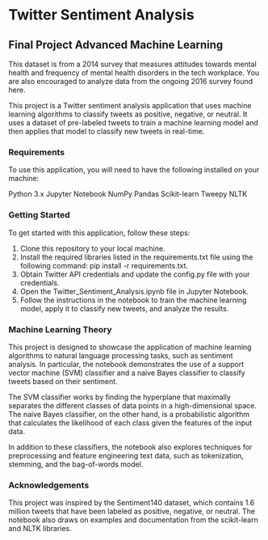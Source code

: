 # Twitter Sentiment Analysis

## Final Project Advanced Machine Learning

This dataset is from a 2014 survey that measures attitudes towards mental health and frequency of mental health disorders in the tech workplace. You are also encouraged to analyze data from the ongoing 2016 survey found here.

This project is a Twitter sentiment analysis application that uses machine learning algorithms to classify tweets as positive, negative, or neutral. It uses a dataset of pre-labeled tweets to train a machine learning model and then applies that model to classify new tweets in real-time.

### Requirements
To use this application, you will need to have the following installed on your machine:

Python 3.x
Jupyter Notebook
NumPy
Pandas
Scikit-learn
Tweepy
NLTK


### Getting Started
To get started with this application, follow these steps:

1. Clone this repository to your local machine.
2. Install the required libraries listed in the requirements.txt file using the following command: pip install -r requirements.txt.
3. Obtain Twitter API credentials and update the config.py file with your credentials.
4. Open the Twitter_Sentiment_Analysis.ipynb file in Jupyter Notebook.
5. Follow the instructions in the notebook to train the machine learning model, apply it to classify new tweets, and analyze the results.

### Machine Learning Theory
This project is designed to showcase the application of machine learning algorithms to natural language processing tasks, such as sentiment analysis. In particular, the notebook demonstrates the use of a support vector machine (SVM) classifier and a naive Bayes classifier to classify tweets based on their sentiment.

The SVM classifier works by finding the hyperplane that maximally separates the different classes of data points in a high-dimensional space. The naive Bayes classifier, on the other hand, is a probabilistic algorithm that calculates the likelihood of each class given the features of the input data.

In addition to these classifiers, the notebook also explores techniques for preprocessing and feature engineering text data, such as tokenization, stemming, and the bag-of-words model.

### Acknowledgements
This project was inspired by the Sentiment140 dataset, which contains 1.6 million tweets that have been labeled as positive, negative, or neutral. The notebook also draws on examples and documentation from the scikit-learn and NLTK libraries.
